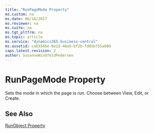 ```yaml
---
title: "RunPageMode Property"
ms.custom: na
ms.date: 06/16/2017
ms.reviewer: na
ms.suite: na
ms.tgt_pltfrm: na
ms.topic: article
ms.service: "dynamics365-business-central"
ms.assetid: cab556be-8e1d-48a9-bf2b-fd89e755a609
caps.latest.revision: 2
author: SusanneWindfeldPedersen
---
```


 

# RunPageMode Property
Sets the mode in which the page is run. Choose between View, Edit, or Create.  
  
## See Also  
 [RunObject Property](devenv-runobject-property.md)